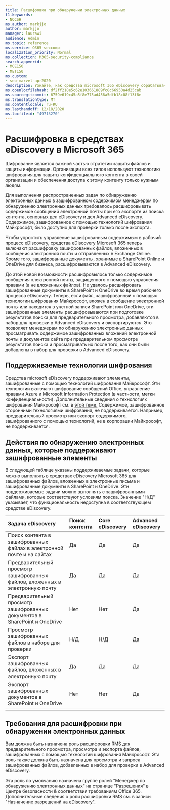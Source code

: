 ```yaml
---
title: Расшифровка при обнаружении электронных данных
f1.keywords:
- NOCSH
ms.author: markjjo
author: markjjo
manager: laurawi
audience: Admin
ms.topic: reference
ms.service: O365-seccomp
localization_priority: Normal
ms.collection: M365-security-compliance
search.appverid:
- MOE150
- MET150
ms.custom:
- seo-marvel-apr2020
description: Узнайте, как средства microsoft 365 eDiscovery обрабатывают зашифрованные документы, вложенные в сообщения электронной почты и хранимые в SharePoint Online и OneDrive для бизнеса.
ms.openlocfilehash: df2ff218e5c62e103661889fc8c66950a4d25cab
ms.sourcegitcommit: 6759e619c45a5f8e775ad456a5dfb18c08f13f8e
ms.translationtype: MT
ms.contentlocale: ru-RU
ms.lasthandoff: 12/18/2020
ms.locfileid: "49713270"
---
```

# <a name="decryption-in-microsoft-365-ediscovery-tools"></a>Расшифровка в средствах eDiscovery в Microsoft 365

Шифрование является важной частью стратегии защиты файлов и защиты информации. Организации всех типов используют технологию шифрования для защиты конфиденциального контента в своей организации и обеспечения доступа к этому контенту только нужным людям.

Для выполнения распространенных задач по обнаружению электронных данных в зашифрованном содержимом менеджерам по обнаружению электронных данных требовалось расшифровывать содержимое сообщений электронной почты при его экспорте из поиска контента, основных дел eDiscovery и дел Advanced eDiscovery. Содержимое, зашифрованное с помощью технологий шифрования Майкрософт, было доступно для проверки только после экспорта.

Чтобы упростить управление зашифрованным содержимым в рабочий процесс eDiscovery, средства eDiscovery Microsoft 365 теперь включают расшифровку зашифрованных файлов, вложенных в сообщения электронной почты и отправленных в Exchange Online. Кроме того, зашифрованные документы, хранимые в SharePoint Online и OneDrive для бизнеса, расшифровываются в Advanced eDiscovery. 

До этой новой возможности расшифровылось только содержимое сообщения электронной почты, защищенного с помощью управления правами (а не вложенных файлов). Не удалось расшифровать зашифрованные документы в SharePoint и OneDrive во время рабочего процесса eDiscovery. Теперь, если файл, зашифрованный с помощью технологии шифрования Майкрософт, вложен в сообщение электронной почты или находится в учетной записи SharePoint или OneDrive, эти зашифрованные элементы расшифровываются при подготовке результатов поиска для предварительного просмотра, добавляются в набор для проверки в Advanced eDiscovery и экспортируются. Это позволяет менеджерам по обнаружению электронных данных просматривать содержимое зашифрованных вложений электронной почты и документов сайта при предварительном просмотре результатов поиска и просматривать их после того, как они были добавлены в набор для проверки в Advanced eDiscovery.

## <a name="supported-encryption-technologies"></a>Поддерживаемые технологии шифрования

Средства microsoft eDiscovery поддерживают элементы, зашифрованные с помощью технологий шифрования Майкрософт. Эти технологии включают шифрование сообщений Office, управление правами Azure и Microsoft Information Protection (в частности, метки конфиденциальности). Дополнительные сведения о технологиях шифрования Майкрософт см. в [этой теме.](encryption.md) Содержимое, зашифрованное сторонними технологиями шифрования, не поддерживается. Например, предварительный просмотр или экспорт содержимого, зашифрованного с помощью технологий, не в корпорации Майкрософт, не поддерживается.

## <a name="ediscovery-activities-that-support-encrypted-items"></a>Действия по обнаружению электронных данных, которые поддерживают зашифрованные элементы

В следующей таблице указаны поддерживаемые задачи, которые можно выполнять в средствах eDiscovery Microsoft 365 для зашифрованных файлов, вложенных в электронные письма и зашифрованные документы в SharePoint и OneDrive. Эти поддерживаемые задачи можно выполнять с зашифрованными файлами, которые соответствуют условиям поиска. Значение "Н/Д" указывает, что функциональность недоступна в соответствующем средстве eDiscovery.

|Задача eDiscovery  |Поиск контента  |Core eDiscovery  |Advanced eDiscovery  |
|:---------|:---------|:---------|:---------|
|Поиск контента в зашифрованных файлах в электронной почте и на сайтах     |Да      |Да      |Да      |
|Предварительный просмотр зашифрованных файлов, вложенных в электронную почту     |Да      |Да     |Да       |
|Предварительный просмотр зашифрованных документов в SharePoint и OneDrive|Нет      |Нет    |Да       |
|Просмотр зашифрованных файлов в наборе для проверки    |Н/Д      |Н/Д        | Да        |
|Экспорт зашифрованных файлов, вложенных в электронную почту    |Да       |Да  |Да    |
|Экспорт зашифрованных документов в SharePoint и OneDrive    |Нет       |Нет  |Да    |
|||||

## <a name="requirements-for-decryption-in-ediscovery"></a>Требования для расшифровки при обнаружении электронных данных

Вам должна быть назначена роль расшифровки RMS для предварительного просмотра, просмотра и экспорта файлов, зашифрованных с помощью технологий шифрования Майкрософт. Эта роль также должна быть назначена для просмотра и запроса зашифрованных файлов, добавленных в набор для проверки в Advanced eDiscovery.

Эта роль по умолчанию назначена группе ролей "Менеджер  по обнаружению электронных данных" на странице "Разрешения" в Центре безопасности & соответствия требованиям Office 365. Дополнительные сведения о роли расшифровки RMS см. в записи "Назначение разрешений [на eDiscovery".](assign-ediscovery-permissions.md#rms-decrypt)
